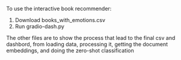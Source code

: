 To use the interactive book recommender:
1. Download books_with_emotions.csv
2. Run gradio-dash.py


The other files are to show the process that lead to the final csv and dashbord, from loading data, processing it,
getting the document embeddings, and doing the zero-shot classification
